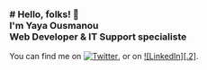   <!-- Hi there! Feel free to make this your own but don't use my data. Attributions are welcomed --> 
<h3># Hello, folks! 👋<br>I'm Yaya Ousmanou<br>Web Developer & IT Support specialiste</h3>
<!-- Actual text -->

You can find me on [![Twitter][1.2]][1], or on [![LinkedIn][.2]][1].

<!-- Icons -->

[1.2]: http://i.imgur.com/wWzX9uB.png (twitter icon without padding)
[2.2]: https://raw.githubusercontent.com/MartinHeinz/MartinHeinz/master/linkedin-3-16.png (LinkedIn icon without padding)

<!-- Links to your social media accounts -->

[1]: https://twitter.com/Martin_Heinz_
[2]: https://www.linkedin.com/in/heinz-martin/
